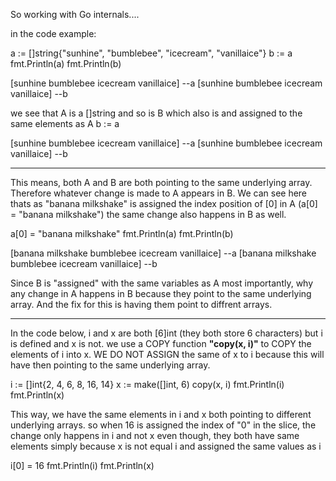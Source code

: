 So working with Go internals....

in the code example:

a := []string{"sunhine", "bumblebee", "icecream", "vanillaice"}
b := a
fmt.Println(a)
fmt.Println(b)

[sunhine bumblebee icecream vanillaice] --a
[sunhine bumblebee icecream vanillaice] --b

we see that A is a []string and so is B which also is and assigned to the same elements as A
b := a

[sunhine bumblebee icecream vanillaice] --a
[sunhine bumblebee icecream vanillaice] --b

------------------------------------------------------------------------------------

This means, both A and B are both pointing to the same underlying array. Therefore whatever change is made to A appears in B. We can see here thats as "banana milkshake" is assigned the index position of [0] in A (a[0] = "banana milkshake") the same change also happens in B as well.

a[0] = "banana milkshake"
fmt.Println(a)
fmt.Println(b)

[banana milkshake bumblebee icecream vanillaice] --a
[banana milkshake bumblebee icecream vanillaice] --b

Since B is "assigned" with the same variables as A most importantly, why any change in A happens in B  because they point to the same underlying array. And the fix for this is having them point to diffrent arrays.

----------------------------------------------------------------------------------------

In the code below, i and x are both [6]int (they both store 6 characters) but i is defined and x is not. we use a COPY function 
**"copy(x, i)"** to COPY the elements of i into x. WE DO NOT ASSIGN the same of x to i because this will have then pointing to the same underlying array. 

i := []int{2, 4, 6, 8, 16, 14}
x := make([]int, 6)
copy(x, i)
fmt.Println(i)
fmt.Println(x)


This way, we have the same elements in i and x both pointing to different underlying arrays. so when 16 is assigned the index of "0"
in the slice, the change only happens in i and not x even though, they both have same elements simply because x is not equal i and assigned the same values as i

i[0] = 16
fmt.Println(i)
fmt.Println(x)
